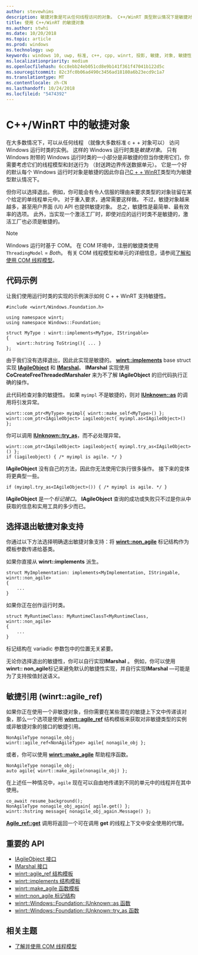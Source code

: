```yaml
---
author: stevewhims
description: 敏捷对象是可从任何线程访问的对象。 C++/WinRT 类型默认情况下是敏捷对象，但你可以选择退出。
title: 使用 C++/WinRT 的敏捷对象
ms.author: stwhi
ms.date: 10/20/2018
ms.topic: article
ms.prod: windows
ms.technology: uwp
keywords: windows 10, uwp, 标准, c++, cpp, winrt, 投影, 敏捷, 对象, 敏捷性, IAgileObject
ms.localizationpriority: medium
ms.openlocfilehash: 6cc8ebb24eb051cd8e9b141f361f47041b122d5c
ms.sourcegitcommit: 82c3fc0b06ad490c3456ad18180a6b23ecd9c1a7
ms.translationtype: MT
ms.contentlocale: zh-CN
ms.lasthandoff: 10/24/2018
ms.locfileid: "5474392"
---
```

# <a name="agile-objects-in-cwinrt"></a>C++/WinRT 中的敏捷对象

在大多数情况下，可以从任何线程 （就像大多数标准 c + + 对象可以） 访问 Windows 运行时类的实例。 这样的 Windows 运行时类是*敏捷对象*。 只有 Windows 附带的 Windows 运行时类的一小部分是非敏捷的但当你使用它们，你需要考虑它们的线程模型和封送行为 （封送跨边界传送数据单元）。 它是一个好的默认每个 Windows 运行时对象是敏捷的因此你自己[C + + WinRT](/windows/uwp/cpp-and-winrt-apis/intro-to-using-cpp-with-winrt)类型均为敏捷型默认情况下。

但你可以选择退出。例如，你可能会有令人信服的理由来要求类型的对象驻留在某个给定的单线程单元中。 对于重入要求，通常需要这样做。 不过，敏捷对象越来越多，甚至用户界面 (UI) API 也提供敏捷对象。 总之，敏捷性是最简单、最有效率的选项。 此外，当实现一个激活工厂时，即使对应的运行时类不是敏捷的，激活工厂也必须是敏捷的。

> [!NOTE]
> Windows 运行时基于 COM。 在 COM 环境中，注册的敏捷类使用 `ThreadingModel` = *Both*。 有关 COM 线程模型和单元的详细信息，请参阅[了解和使用 COM 线程模型](https://msdn.microsoft.com/library/ms809971)。

## <a name="code-examples"></a>代码示例

让我们使用运行时类的实现的示例演示如何 C + + WinRT 支持敏捷性。

```cppwinrt
#include <winrt/Windows.Foundation.h>

using namespace winrt;
using namespace Windows::Foundation;

struct MyType : winrt::implements<MyType, IStringable>
{
    winrt::hstring ToString(){ ... }
};
```

由于我们没有选择退出，因此此实现是敏捷的。 [**winrt::implements**](/uwp/cpp-ref-for-winrt/implements) base struct 实现 [**IAgileObject**](https://msdn.microsoft.com/library/windows/desktop/hh802476) 和 [**IMarshal**](/windows/desktop/api/objidl/nn-objidl-imarshal)。 **IMarshal** 实现使用 **CoCreateFreeThreadedMarshaler** 来为不了解 **IAgileObject** 的旧代码执行正确的操作。

此代码检查对象的敏捷性。 如果 `myimpl` 不是敏捷的，则对 [**IUnknown::as**](/uwp/cpp-ref-for-winrt/windows-foundation-iunknown#iunknownas-function) 的调用将引发异常。

```cppwinrt
winrt::com_ptr<MyType> myimpl{ winrt::make_self<MyType>() };
winrt::com_ptr<IAgileObject> iagileobject{ myimpl.as<IAgileObject>() };
```

你可以调用 [**IUnknown::try_as**](/uwp/cpp-ref-for-winrt/windows-foundation-iunknown#iunknowntryas-function)，而不必处理异常。

```cppwinrt
winrt::com_ptr<IAgileObject> iagileobject{ myimpl.try_as<IAgileObject>() };
if (iagileobject) { /* myimpl is agile. */ }
```

**IAgileObject** 没有自己的方法，因此你无法使用它执行很多操作。 接下来的变体将更典型一些。

```cppwinrt
if (myimpl.try_as<IAgileObject>()) { /* myimpl is agile. */ }
```

**IAgileObject** 是一个*标记接口*。 **IAgileObject** 查询的成功或失败只不过是你从中获取的信息和实用工具的多少而已。

## <a name="opting-out-of-agile-object-support"></a>选择退出敏捷对象支持

你通过以下方法选择明确退出敏捷对象支持：将 [**winrt::non_agile**](/uwp/cpp-ref-for-winrt/non_agile) 标记结构作为模板参数传递给基类。

如果你直接从 **winrt::implements** 派生。

```cppwinrt
struct MyImplementation: implements<MyImplementation, IStringable, winrt::non_agile>
{
    ...
}
```

如果你正在创作运行时类。

```cppwinrt
struct MyRuntimeClass: MyRuntimeClassT<MyRuntimeClass, winrt::non_agile>
{
    ...
}
```

标记结构在 variadic 参数包中的位置无关紧要。

无论你选择退出的敏捷性，你可以自行实现**IMarshal** 。 例如，你可以使用**winrt:: non_agile**标记来避免默认的敏捷性实现，并自行实现**IMarshal** &mdash;可能是为了支持按值封送语义。

## <a name="agile-references-winrtagileref"></a>敏捷引用 (winrt::agile_ref)

如果你正在使用一个非敏捷对象，但你需要在某些潜在的敏捷上下文中传递该对象，那么一个选项是使用 [**winrt::agile_ref**](/uwp/cpp-ref-for-winrt/agile-ref) 结构模板来获取对非敏捷类型的实例或非敏捷对象的接口的敏捷引用。

```cppwinrt
NonAgileType nonagile_obj;
winrt::agile_ref<NonAgileType> agile{ nonagile_obj };
```

或者，你可以使用 [**winrt::make_agile**](/uwp/cpp-ref-for-winrt/make-agile) 帮助程序函数。

```cppwinrt
NonAgileType nonagile_obj;
auto agile{ winrt::make_agile(nonagile_obj) };
```

在上述任一种情况中，`agile` 现在可以自由地传递到不同的单元中的线程并在其中使用。

```cppwinrt
co_await resume_background();
NonAgileType nonagile_obj_again{ agile.get() };
winrt::hstring message{ nonagile_obj_again.Message() };
```

[**Agile_ref::get**](/uwp/cpp-ref-for-winrt/agile-ref#agilerefget-function) 调用将返回一个可在调用 **get** 的线程上下文中安全使用的代理。

## <a name="important-apis"></a>重要的 API

* [IAgileObject 接口](https://msdn.microsoft.com/library/windows/desktop/hh802476)
* [IMarshal 接口](https://docs.microsoft.com/previous-versions/windows/embedded/ms887993)
* [winrt::agile_ref 结构模板](/uwp/cpp-ref-for-winrt/agile-ref)
* [winrt::implements 结构模板](/uwp/cpp-ref-for-winrt/implements)
* [winrt::make_agile 函数模板](/uwp/cpp-ref-for-winrt/make-agile)
* [winrt::non_agile 标记结构](/uwp/cpp-ref-for-winrt/non_agile)
* [winrt::Windows::Foundation::IUnknown::as 函数](/uwp/cpp-ref-for-winrt/windows-foundation-iunknown#iunknownas-function)
* [winrt::Windows::Foundation::IUnknown::try_as 函数](/uwp/cpp-ref-for-winrt/windows-foundation-iunknown#iunknowntryas-function)

## <a name="related-topics"></a>相关主题

* [了解并使用 COM 线程模型](https://msdn.microsoft.com/library/ms809971)
